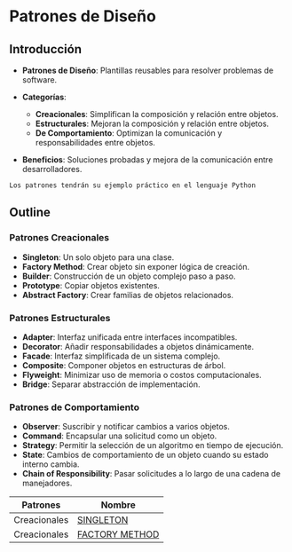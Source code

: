 # Patrones de Diseño

## Introducción

* **Patrones de Diseño**: Plantillas reusables para resolver problemas de software.

* **Categorías**:
    * **Creacionales**: Simplifican la composición y relación entre objetos.
    * **Estructurales**: Mejoran la composición y relación entre objetos.
    * **De Comportamiento**: Optimizan la comunicación y responsabilidades entre objetos.

* **Beneficios**: Soluciones probadas y mejora de la comunicación entre desarrolladores.

```
Los patrones tendrán su ejemplo práctico en el lenguaje Python
```

## Outline

### Patrones Creacionales

* **Singleton**: Un solo objeto para una clase.
* **Factory Method**: Crear objeto sin exponer lógica de creación.
* **Builder**: Construcción de un objeto complejo paso a paso.
* **Prototype**: Copiar objetos existentes.
* **Abstract Factory**: Crear familias de objetos relacionados.

### Patrones Estructurales

* **Adapter**: Interfaz unificada entre interfaces incompatibles.
* **Decorator**: Añadir responsabilidades a objetos dinámicamente.
* **Facade**: Interfaz simplificada de un sistema complejo.
* **Composite**: Componer objetos en estructuras de árbol.
* **Flyweight**: Minimizar uso de memoria o costos computacionales.
* **Bridge**: Separar abstracción de implementación.

### Patrones de Comportamiento

* **Observer**: Suscribir y notificar cambios a varios objetos.
* **Command**: Encapsular una solicitud como un objeto.
* **Strategy**: Permitir la selección de un algoritmo en tiempo de ejecución.
* **State**: Cambios de comportamiento de un objeto cuando su estado interno cambia.
* **Chain of Responsibility**: Pasar solicitudes a lo largo de una cadena de manejadores.

| Patrones | Nombre |
|----------|--------|
| Creacionales | [SINGLETON](./Patrones/Singleton/INFO.md) |
| Creacionales | [FACTORY METHOD](./Patrones/FactoryMethod/INFO.md) |